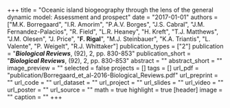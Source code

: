 +++
title = "Oceanic island biogeography through the lens of the general dynamic model: Assessment and prospect"
date = "2017-01-01"
authors = ["M.K. Borregaard", "I.R. Amorim", "P.A.V. Borges", "J.S. Cabral", "J.M. Fernandez-Palacios", "R. Field", "L.R. Heaney", "H. Kreft", "T.J. Matthews", "J.M. Olesen", "J. Price", "**F. Rigal**", "M.J. Steinbauer", "K.A. Triantis", "L. Valente", "P. Weigelt", "R.J. Whittaker"]
publication_types = ["2"]
publication = "**_Biological Reviews_**, (92), 2, pp. 830-853"
publication_short = "**_Biological Reviews_**, (92), 2, pp. 830-853"
abstract = ""
abstract_short = ""
image_preview = ""
selected = false
projects = []
tags = []
url_pdf = "publication/Borregaard_et_al-2016-Biological_Reviews.pdf"
url_preprint = ""
url_code = ""
url_dataset = ""
url_project = ""
url_slides = ""
url_video = ""
url_poster = ""
url_source = ""
math = true
highlight = true
[header]
image = ""
caption = ""
+++
